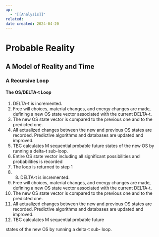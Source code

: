 ```yaml
---
up:
  - "[[Analysis]]"
related: 
date created: 2024-04-20
---
```

# Probable Reality

## A Model of Reality and Time

### A Recursive Loop
#### The OS/DELTA-t Loop
1. DELTA-t is incremented.
2. Free will choices, material changes, and energy changes are
made, defining a new OS state vector associated with the current
DELTA-t.
3. The new OS state vector is compared to the previous one and to
the predicted one.
4. All actualized changes between the new and previous OS states
are recorded. Predictive algorithms and databases are updated
and improved.
5. TBC calculates M sequential probable future states of the new
OS by running a delta-t sub-loop.
6. Entire OS state vector including all significant possibilities and
probabilities is recorded
7. The loop is returned to step 1
8. 8. DELTA-t is incremented.
9. Free will choices, material changes, and energy
changes are made, defining a new OS state vector
associated with the current DELTA-t.
10. The new OS state vector is compared to the
previous one and to the predicted one.
11. All actualized changes between the new and
previous OS states are recorded. Predictive
algorithms and databases are updated and
improved.
12. TBC calculates M sequential probable future

states of the new OS by running a delta-t sub-
loop.
